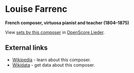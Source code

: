 
# Louise Farrenc

__French composer, virtuosa pianist and teacher (1804–1875)__

View [sets by this composer] in [OpenScore Lieder].

[sets by this composer]: https://musescore.com/openscore-lieder-corpus/sets?order=title&text=Farrenc,+Louise
[OpenScore Lieder]: https://musescore.com/openscore-lieder-corpus

## External links

- [Wikipedia] - learn about this composer.
- [Wikidata] - get data about this composer.

[Wikipedia]: https://en.wikipedia.org/wiki/Louise_Farrenc
[Wikidata]: https://www.wikidata.org/wiki/Q442198
